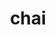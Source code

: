 ---
title: "chai"
layout: cache
categories: [package, v2025.07.0]
meta: {"compilers": ["cce@18.0.0", "gcc@11.4.0", "gcc@7.3.1", "gcc@7.5.0", "intel-oneapi-compilers@2025.1.0"], "num_specs": 15, "num_specs_by_stack": {"e4s": 4, "e4s-cray-rhel": 1, "e4s-neoverse-v2": 2, "e4s-oneapi": 1, "e4s-rocm-external": 2, "radiuss": 2, "radiuss-aws": 2, "radiuss-aws-aarch64": 1, "root": 15}, "oss": ["amzn2", "rhel8", "ubuntu18.04", "ubuntu22.04"], "platforms": ["linux"], "stacks": ["e4s", "e4s-cray-rhel", "e4s-neoverse-v2", "e4s-oneapi", "e4s-rocm-external", "radiuss", "radiuss-aws", "radiuss-aws-aarch64", "root"], "targets": ["aarch64", "neoverse_v2", "x86_64_v3"], "versions": ["2024.07.0", "2025.03.0"]}
spec_details: [{"compiler": "gcc@7.5.0", "hash": "26vh72b3vmvbvpj4zz7h66dwkqvwy6s7", "os": "ubuntu18.04", "platform": "linux", "size": "-", "stacks": ["radiuss", "root"], "target": "x86_64_v3", "variants": ["build_system=cmake", "build_type=Release", "commit=df7741f1dbbdc5fff5f7d626151fdf1904e62b19", "~cuda", "+enable_pick", "+examples", "generator=make", "~ipo", "~mpi", "~openmp", "+raja", "~rocm", "+separable_compilation", "+shared", "tests=none"], "versions": ["2024.07.0"]}, {"compiler": "gcc@7.5.0", "hash": "3cl5l5suobpith6kaeaqzcs6ni3uwbxt", "os": "ubuntu18.04", "platform": "linux", "size": "-", "stacks": ["radiuss", "root"], "target": "x86_64_v3", "variants": ["build_system=cmake", "build_type=Release", "commit=79f6414a00a89070054ac97baed47d21d10c83a4", "~cuda", "+examples", "generator=make", "~ipo", "~mpi", "~openmp", "~raja", "~rocm", "+separable_compilation", "+shared", "tests=none"], "versions": ["2025.03.0"]}, {"compiler": "gcc@7.3.1", "hash": "4qnoxh2myfsmft4ubntwz6pkipntefyy", "os": "amzn2", "platform": "linux", "size": "-", "stacks": ["radiuss-aws", "root"], "target": "x86_64_v3", "variants": ["build_system=cmake", "build_type=Release", "commit=79f6414a00a89070054ac97baed47d21d10c83a4", "+cuda", "cuda_arch:=70", "+examples", "generator=make", "~ipo", "+mpi", "~openmp", "+raja", "~rocm", "+separable_compilation", "+shared", "tests=none"], "versions": ["2025.03.0"]}, {"compiler": "gcc@11.4.0", "hash": "aqsq4qku565uil3nuss4fe44hd3oa557", "os": "ubuntu22.04", "platform": "linux", "size": "-", "stacks": ["e4s-neoverse-v2", "root"], "target": "neoverse_v2", "variants": ["build_system=cmake", "build_type=Release", "commit=79f6414a00a89070054ac97baed47d21d10c83a4", "+cuda", "cuda_arch:=90", "+examples", "generator=make", "~ipo", "+mpi", "~openmp", "~raja", "~rocm", "+separable_compilation", "+shared", "tests=none"], "versions": ["2025.03.0"]}, {"compiler": "gcc@7.3.1", "hash": "b6idue4ibmeqr2y575o6tcfv7cfvqne3", "os": "amzn2", "platform": "linux", "size": "-", "stacks": ["radiuss-aws", "root"], "target": "x86_64_v3", "variants": ["build_system=cmake", "build_type=Release", "commit=79f6414a00a89070054ac97baed47d21d10c83a4", "~cuda", "+examples", "generator=make", "~ipo", "+mpi", "~openmp", "~raja", "~rocm", "+separable_compilation", "+shared", "tests=none"], "versions": ["2025.03.0"]}, {"compiler": "cce@18.0.0", "hash": "cdewsaukjtoiawjrqh7ofkhcffzfuuzu", "os": "rhel8", "platform": "linux", "size": "-", "stacks": ["e4s-cray-rhel", "root"], "target": "x86_64_v3", "variants": ["build_system=cmake", "build_type=Release", "commit=79f6414a00a89070054ac97baed47d21d10c83a4", "~cuda", "+examples", "generator=make", "~ipo", "+mpi", "~openmp", "~raja", "~rocm", "+separable_compilation", "+shared", "tests=none"], "versions": ["2025.03.0"]}, {"compiler": "gcc@11.4.0", "hash": "fynbamolqqgkcvzz664dmo7hx4qwlmzw", "os": "ubuntu22.04", "platform": "linux", "size": "-", "stacks": ["e4s-rocm-external", "root"], "target": "x86_64_v3", "variants": ["amdgpu_target:=gfx90a", "build_system=cmake", "build_type=Release", "commit=79f6414a00a89070054ac97baed47d21d10c83a4", "~cuda", "+examples", "generator=make", "~ipo", "+mpi", "~openmp", "~raja", "+rocm", "+separable_compilation", "+shared", "tests=none"], "versions": ["2025.03.0"]}, {"compiler": "gcc@7.3.1", "hash": "g2ek3tqwz7664ekb4mxvzmwot44oef2l", "os": "amzn2", "platform": "linux", "size": "-", "stacks": ["radiuss-aws-aarch64", "root"], "target": "aarch64", "variants": ["build_system=cmake", "build_type=Release", "commit=79f6414a00a89070054ac97baed47d21d10c83a4", "~cuda", "+examples", "generator=make", "~ipo", "+mpi", "~openmp", "~raja", "~rocm", "+separable_compilation", "+shared", "tests=none"], "versions": ["2025.03.0"]}, {"compiler": "gcc@11.4.0", "hash": "in2psjj2xyl6isdz76mehjjoqxumavpg", "os": "ubuntu22.04", "platform": "linux", "size": "-", "stacks": ["e4s", "root"], "target": "x86_64_v3", "variants": ["build_system=cmake", "build_type=Release", "commit=79f6414a00a89070054ac97baed47d21d10c83a4", "+cuda", "cuda_arch:=80", "+examples", "generator=make", "~ipo", "+mpi", "~openmp", "~raja", "~rocm", "+separable_compilation", "+shared", "tests=none"], "versions": ["2025.03.0"]}, {"compiler": "gcc@11.4.0", "hash": "in6qlctajnqrr54n4ovxstxte44z3u5y", "os": "ubuntu22.04", "platform": "linux", "size": "-", "stacks": ["e4s", "root"], "target": "x86_64_v3", "variants": ["build_system=cmake", "build_type=Release", "commit=79f6414a00a89070054ac97baed47d21d10c83a4", "+cuda", "cuda_arch:=90", "+examples", "generator=make", "~ipo", "+mpi", "~openmp", "~raja", "~rocm", "+separable_compilation", "+shared", "tests=none"], "versions": ["2025.03.0"]}, {"compiler": "gcc@11.4.0", "hash": "lcjqh23xyg6ooflfjoezjgsvje5xxt5j", "os": "ubuntu22.04", "platform": "linux", "size": "-", "stacks": ["e4s", "root"], "target": "x86_64_v3", "variants": ["build_system=cmake", "build_type=Release", "commit=79f6414a00a89070054ac97baed47d21d10c83a4", "~cuda", "+examples", "generator=make", "~ipo", "+mpi", "~openmp", "~raja", "~rocm", "+separable_compilation", "+shared", "tests=none"], "versions": ["2025.03.0"]}, {"compiler": "gcc@11.4.0", "hash": "n6avwtqbflhofa6wowrudxeeo5cktnk7", "os": "ubuntu22.04", "platform": "linux", "size": "-", "stacks": ["e4s-neoverse-v2", "root"], "target": "neoverse_v2", "variants": ["build_system=cmake", "build_type=Release", "commit=79f6414a00a89070054ac97baed47d21d10c83a4", "~cuda", "+examples", "generator=make", "~ipo", "+mpi", "~openmp", "~raja", "~rocm", "+separable_compilation", "+shared", "tests=none"], "versions": ["2025.03.0"]}, {"compiler": "gcc@11.4.0", "hash": "qqqkpgkmvuq34tlzwcmawwapef3sq3ri", "os": "ubuntu22.04", "platform": "linux", "size": "-", "stacks": ["e4s", "root"], "target": "x86_64_v3", "variants": ["amdgpu_target:=gfx90a", "build_system=cmake", "build_type=Release", "commit=79f6414a00a89070054ac97baed47d21d10c83a4", "~cuda", "+examples", "generator=make", "~ipo", "+mpi", "~openmp", "~raja", "+rocm", "+separable_compilation", "+shared", "tests=none"], "versions": ["2025.03.0"]}, {"compiler": "gcc@11.4.0", "hash": "tcaxcstrndazk4ygmhkdm2i35xviia3s", "os": "ubuntu22.04", "platform": "linux", "size": "-", "stacks": ["e4s-rocm-external", "root"], "target": "x86_64_v3", "variants": ["amdgpu_target:=gfx908", "build_system=cmake", "build_type=Release", "commit=79f6414a00a89070054ac97baed47d21d10c83a4", "~cuda", "+examples", "generator=make", "~ipo", "+mpi", "~openmp", "~raja", "+rocm", "+separable_compilation", "+shared", "tests=none"], "versions": ["2025.03.0"]}, {"compiler": "intel-oneapi-compilers@2025.1.0", "hash": "ulcauyvqzsh34nbeaumdccka2o3do6ne", "os": "ubuntu22.04", "platform": "linux", "size": "-", "stacks": ["e4s-oneapi", "root"], "target": "x86_64_v3", "variants": ["build_system=cmake", "build_type=Release", "commit=79f6414a00a89070054ac97baed47d21d10c83a4", "~cuda", "+examples", "generator=make", "~ipo", "+mpi", "~openmp", "~raja", "~rocm", "+separable_compilation", "+shared", "tests=none"], "versions": ["2025.03.0"]}]
---